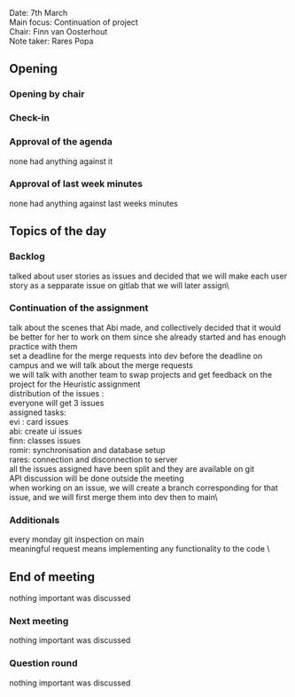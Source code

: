 Date:           7th March\
Main focus:     Continuation of project\
Chair:          Finn van Oosterhout\
Note taker:     Rares Popa

## Opening

### Opening by chair

### Check-in

### Approval of the agenda
none had anything against it
### Approval of last week minutes
none had anything against last weeks minutes
## Topics of the day
### Backlog
talked about user stories as issues and decided that we will make each user story as a sepparate issue on gitlab that we will later assign\

### Continuation of the assignment
talk about the scenes that Abi made, and collectively decided that it would be better for her to work on them since she already started and has enough practice with them\
set a deadline for the merge requests into dev before the deadline on campus and we will talk about the merge requests \
we will talk with another team to swap projects and get feedback on the project for the Heuristic assignment \
distribution of the issues :\
everyone will get 3 issues\
assigned tasks:\
evi : card issues \
abi: create ui issues\
finn: classes issues\
romir: synchronisation and database setup\
rares: connection and disconnection to server\
all the issues assigned have been split and they are available on git\
API discussion will be done outside the meeting \
when working on an issue, we will create a branch corresponding for that issue, and we will first merge them into dev then to main\
### Additionals
every monday git inspection on main \
meaningful request means implementing any functionality to the code \
## End of meeting
nothing important was discussed
### Next meeting
nothing important was discussed
### Question round
nothing important was discussed
